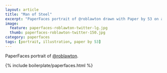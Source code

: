 ```yaml
---
layout: article
title: "Man of Steel"
excerpt: "PaperFaces portrait of @roblawton drawn with Paper by 53 on an iPad."
image: 
  feature: paperfaces-roblawton-twitter-lg.jpg
  thumb: paperfaces-roblawton-twitter-150.jpg
category: paperfaces
tags: [portrait, illustration, paper by 53]
---
```


PaperFaces portrait of [@roblawton](http://twitter.com/roblawton).

{% include boilerplate/paperfaces.html %}